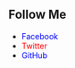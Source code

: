 <!DOCTYPE html>
<html lang="en">
<head>
    <meta charset="UTF-8">
    <meta name="viewport" content="width=device-width, initial-scale=1.0">
</head>
<body>

<h2>Follow Me</h2>

<ul>
    <li><a href="https://facebook.com/AndroidSquadOfficial" target="_blank" style="text-decoration: none; color: blue;">Facebook</a></li>
    <li><a href="https://x.com/TayefMazumderBD" target="_blank" style="text-decoration: none; color: red;">Twitter</a></li>
    <li><a href="https://github.com/MiTayef/" target="_blank" style="text-decoration: none; color: blue;">GitHub</a></li>
</ul>



</body>
</html>
